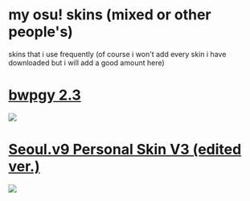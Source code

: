 # my osu! skins (mixed or other people's)
skins that i use frequently (of course i won't add every skin i have downloaded but i will add a good amount here)

# [bwpgy 2.3](https://joofi.s-ul.eu/4NgUFUeI)
![](https://osu.ppy.sh/ss/11928924)

# [Seoul.v9 Personal Skin V3 (edited ver.)](https://joofi.s-ul.eu/EnCLB4td)
![](https://osu.ppy.sh/ss/11928910)
